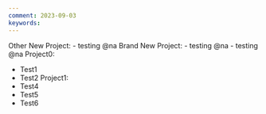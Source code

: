 ```yaml
---
comment: 2023-09-03
keywords:
---
```

Other New Project:
	- testing @na
Brand New Project:
	- testing @na
	- testing @na
Project0:
- Test1
- Test2
Project1:
- Test4
- Test5
- Test6
